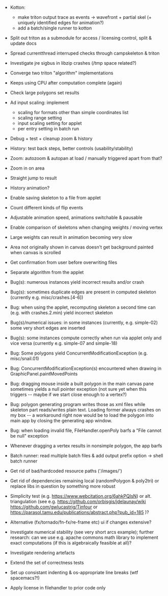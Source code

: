 * Kotton:

  - make triton output trace as events -> wavefront + partial skel (+ uniquely identified edges for animation?)
  - add a batch/single runner to kotton

* Split out triton as a submodule for access / licensing control,
  split & update docs

* Spread currentthread interruped checks through campskeleton & triton

* Investigate jre sigbus in libzip crashes (/tmp space related?)

* Converge two triton "algorithm" implementations

* Keeps using CPU after computation complete (again)

* Check large polygons set results

* Ad input scaling: implement

    - scaling for formats other than simple coordinates list
    - scaling range setting
    - input scaling setting for applet
    - per entry setting in batch run

* Debug + test + cleanup zoom & history

* History: test back steps, better controls (usability/stability)

* Zoom: autozoom & autopan at load / manually triggered apart from that?

* Zoom in on area

* Straight jump to result

* History animation?

* Enable saving skeleton to a file from applet

* Count different kinds of flip events

* Adjustable animation speed, animations switchable & pausable

* Enable comparison of skeletons when changing weights / moving vertex

* Large weights can result in animation becoming very slow

* Area not originally shown in canvas doesn't get background painted when canvas is scrolled

* Get confirmation from user before overwriting files

* Separate algorithm from the applet

* Bug(s): numerous instances yield incorrect results and/or crash

* Bug(s): sometimes duplicate edges are present in computed skeleton
  (currently e.g. misc/crashes.[4-6])

* Bug: when using the applet, recomputing skeleton a second time can (e.g. with
  crashes.2.min) yield incorrect skeleton

* Bug(s)/numerical issues: in some instances (currently, e.g. simple-02)
  some very short edges are inserted

* Bug(s): some instances compute correctly when run via applet only and vice versa
  (currently e.g. simple-07 and simple-18)

* Bug: Some polygons yield ConcurrentModificationException (e.g. misc/snail.01)

* Bug: ConcurrentModificationException(s) encountered when drawing in GraphicPanel.paintMovedPoints

* Bug: dragging mouse inside a built polygon in the main canvas pane sometimes
  yields a null pointer exception (not sure yet when this triggers -- maybe if
  we start close enough to a vertex?)

* Bug: polygon generating program writes those as xml files while skeleton part
  reads/writes plain text.  Loading former always crashes on my box -- a
  workaround right now would be to load the polygon into main app by closing
  the generating app window.

* Bug: when loading invalid file, FileHandler.openPoly barfs a "File cannot be null" exception

* Whenever dragging a vertex results in nonsimple polygon, the app barfs

* Batch runner: read multiple batch files & add output prefix option -> shell batch runner

* Get rid of bad/hardcoded resource paths ('/images/')

* Get rid of dependencies remaining local (randomPolygon & poly2tri)
  or replace libs in question by something more robust

* Simplicity test (e.g. https://www.webcitation.org/6ahkPQIsN) or
  alt. triangulation (see e.g.
      https://github.com/orbisgis/jdelaunay/wiki
      https://github.com/gwlucastrig/Tinfour
   or https://parasol.tamu.edu/publications/abstract.php?pub_id=185
  )?

* Alternative (fx/tornado/fn-fx/re-frame etc) ui if changes extensive?

* Investigate numerical stability (see very short arcs example); further
  research: can we use e.g. apache commons math library to implement exact
  computations (if this is algebraically feasible at all)?

* Investigate rendering artefacts

* Extend the set of correctness tests

* Set up consistant indenting & os-appropriate line breaks (wtf spacemacs?!)

* Apply license in filehandler to prior code only

